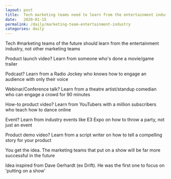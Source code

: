 ```yaml
---
layout: post
title:  Tech marketing teams need to learn from the entertainment industry
date:   2020-01-15
permalink: /daily/marketing-team-entertainment-industry
categories: daily
---
```

Tech #marketing teams of the future should learn from the entertainment industry, not other marketing teams

Product launch video?
Learn from someone who's done a movie/game trailer

Podcast?
Learn from a Radio Jockey who knows how to engage an audience with only their voice

Webinar/Conference talk?
Learn from a theatre artist/standup comedian who can engage a crowd for 90 minutes

How-to product video?
Learn from YouTubers with a million subscribers who teach how to dance online

Event?
Learn from industry events like E3 Expo on how to throw a party, not just an event

Product demo video?
Learn from a script writer on how to tell a compelling story for your product

You get the idea. The marketing teams that put on a show will be far more successful in the future

Idea inspired from Dave Gerhardt (ex Drift). He was the first one to focus on 'putting on a show'
